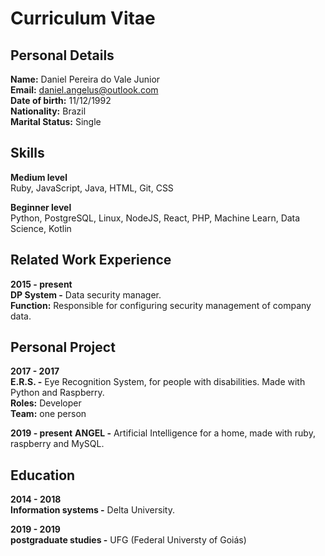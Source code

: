 # Curriculum Vitae

## Personal Details

**Name:** Daniel Pereira do Vale Junior</br>
**Email:** daniel.angelus@outlook.com </br>
**Date of birth:** 11/12/1992 </br>
**Nationality:** Brazil </br>
**Marital Status:** Single </br>

## Skills

**Medium level**</br>
Ruby, JavaScript, Java, HTML, Git, CSS

**Beginner level**</br>
Python, PostgreSQL, Linux, NodeJS, React, PHP, Machine Learn, Data Science, Kotlin 

## Related Work Experience

**2015 - present**</br>
**DP System -** Data security manager. </br>
**Function:** Responsible for configuring security management of company data.</br>

## Personal Project

**2017 - 2017**</br>
**E.R.S. -** Eye Recognition System, for people with disabilities. Made with Python and Raspberry. </br>
**Roles:** Developer</br>
**Team:** one person</br>

**2019 - present**
**ANGEL -** Artificial Intelligence for a home, made with ruby, raspberry and MySQL.</br>

## Education

**2014 - 2018**</br>
**Information systems -** Delta University.</br>

**2019 - 2019**</br>
**postgraduate studies -** UFG (Federal Universty of Goiás)
